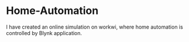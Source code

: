 # Home-Automation
I have created an online simulation on workwi, where home automation is controlled by Blynk application.
